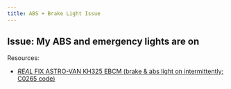 ```yaml
---
title: ABS + Brake Light Issue
---
```


## Issue: My ABS and emergency lights are on 

Resources: 

- [*REAL* FIX ASTRO-VAN KH325 EBCM (brake & abs light on intermittently; C0265 code)](https://youtu.be/P_6Sk7-fm0I)

